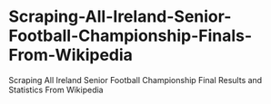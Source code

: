 # Scraping-All-Ireland-Senior-Football-Championship-Finals-From-Wikipedia
Scraping All Ireland Senior Football Championship Final Results and Statistics From Wikipedia
